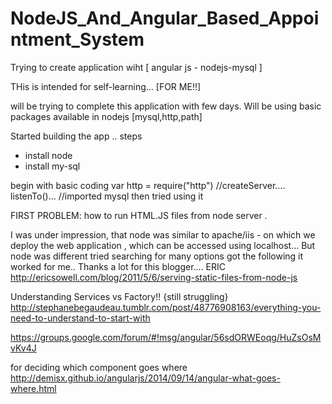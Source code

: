 # NodeJS_And_Angular_Based_Appointment_System
Trying to create application wiht [ angular js - nodejs-mysql ]


THis is intended for self-learning... [FOR ME!!]

will be trying to complete this application with few days.
Will be using basic packages available in nodejs
[mysql,http,path]

Started building the app ..
steps
 - install node 
 - install my-sql
 
 begin with basic coding 
 var http = require("http")
  //createServer.... listenTo()...
  //imported mysql then tried using it
  
FIRST PROBLEM: how to run HTML.JS files from node server .
  
  I was under impression, that node was similar to apache/iis  - on which we deploy the web application , which can be accessed 
  using localhost...
  But node was different tried searching for many options got the following it worked for me.. 
  Thanks a lot for this blogger.... ERIC
  http://ericsowell.com/blog/2011/5/6/serving-static-files-from-node-js

  


Understanding Services vs Factory!! {still struggling}
http://stephanebegaudeau.tumblr.com/post/48776908163/everything-you-need-to-understand-to-start-with

https://groups.google.com/forum/#!msg/angular/56sdORWEoqg/HuZsOsMvKv4J




for deciding which component goes where 
http://demisx.github.io/angularjs/2014/09/14/angular-what-goes-where.html